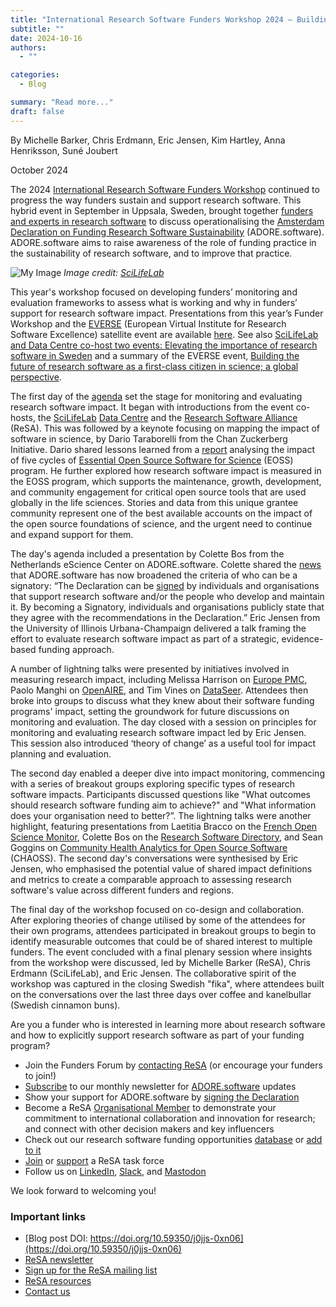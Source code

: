 ```yaml
---
title: "International Research Software Funders Workshop 2024 – Building a Sustainable Future for Research Software"
subtitle: ""
date: 2024-10-16
authors:
  - ""

categories: 
  - Blog

summary: "Read more..."
draft: false
---
```


By Michelle Barker, Chris Erdmann, Eric Jensen, Kim Hartley, Anna Henriksson, Suné Joubert  

October 2024

The 2024 [International Research Software Funders Workshop](https://adore.software/2024-international-research-software-funders-workshop/) continued to progress the way funders sustain and support research software. This hybrid event in September in Uppsala, Sweden, brought together [funders and experts in research software](https://adore.software/2024-international-research-software-funders-workshop/) to discuss operationalising the [Amsterdam Declaration on Funding Research Software Sustainability](https://adore.software/) (ADORE.software). ADORE.software aims to raise awareness of the role of funding practice in the sustainability of research software, and to improve that practice. 

![My Image](Group_image_3.jpeg) 
_Image credit: [SciLifeLab](https://www.scilifelab.se/)_

This year's workshop focused on developing funders’ monitoring and evaluation frameworks to assess what is working and why in funders’ support for research software impact. Presentations from this year’s Funder Workshop and the [EVERSE](https://everse.software/) (European Virtual Institute for Research Software Excellence) satellite event are available [here](https://zenodo.org/communities/2024-research-software-funders-workshop/records?q=&l=list&p=1&s=10&sort=newest). See also [SciLifeLab and Data Centre co-host two events: Elevating the importance of research software in Sweden](https://www.scilifelab.se/news/scilifelab-and-data-centre-co-host-two-events-elevating-the-importance-of-research-software-in-sweden/) and a summary  of the EVERSE event, [Building the future of research software as a first-class citizen in science; a global perspective](https://doi.org/10.5281/zenodo.13915755).

The first day of the [agenda](https://adore.software/wp-content/uploads/2024/10/2024-Funders-Workshop-agenda.pdf) set the stage for monitoring and evaluating research software impact. It began with introductions from the event co-hosts, the [SciLifeLab](https://www.scilifelab.se/) [Data Centre](https://www.scilifelab.se/data/) and the [Research Software Alliance](https://www.researchsoft.org/) (ReSA). This was followed by a keynote focusing on mapping the impact of software in science, by Dario Taraborelli from the Chan Zuckerberg Initiative. Dario shared lessons learned from a [report](https://doi.org/10.5281/zenodo.11201216) analysing the impact of five cycles of [Essential Open Source Software for Science](https://chanzuckerberg.com/eoss/) (EOSS) program. He further explored how research software impact is measured in the EOSS program, which supports the maintenance, growth, development, and community engagement for critical open source tools that are used globally in the life sciences. Stories and data from this unique grantee community represent one of the best available accounts on the impact of the open source foundations of science, and the urgent need to continue and expand support for them. 

The day's agenda included a presentation by Colette Bos from the Netherlands eScience Center on ADORE.software. Colette shared the [news](https://adore.software/2024/09/the-amsterdam-declaration-is-now-open-for-all-to-sign/) that ADORE.software has now broadened the criteria of who can be a signatory: “The Declaration can be [signed](https://adore.software/sign/) by individuals and organisations that support research software and/or the people who develop and maintain it. By becoming a Signatory, individuals and organisations publicly state that they agree with the recommendations in the Declaration.” Eric Jensen from the University of Illinois Urbana-Champaign delivered a talk framing the effort to evaluate research software impact as part of a strategic, evidence-based funding approach.

A number of lightning talks were presented by initiatives involved in measuring research impact, including Melissa Harrison on [Europe PMC](https://www.ebi.ac.uk/about/teams/literature-services/), Paolo Manghi on [OpenAIRE](https://www.openaire.eu/), and Tim Vines on [DataSeer](https://dataseer.ai/). Attendees then broke into groups to discuss what they knew about their software funding programs' impact, setting the groundwork for future discussions on monitoring and evaluation. The day closed with a session on principles for monitoring and evaluating research software impact led by Eric Jensen. This session also introduced ‘theory of change’ as a useful tool for impact planning and evaluation.

The second day enabled a deeper dive into impact monitoring, commencing with a series of breakout groups exploring specific types of research software impacts. Participants discussed questions like "What outcomes should research software funding aim to achieve?" and "What information does your organisation need to better?”. The lightning talks were another highlight, featuring presentations from Laetitia Bracco on the [French Open Science Monitor](https://frenchopensciencemonitor.esr.gouv.fr/), Colette Bos on the [Research Software Directory](https://research-software-directory.org/), and Sean Goggins on [Community Health Analytics for Open Source Software](https://chaoss.community/) (CHAOSS). The second day's conversations were synthesised by Eric Jensen, who emphasised the potential value of shared impact definitions and metrics to create a comparable approach to assessing research software's value across different funders and regions.

The final day of the workshop focused on co-design and collaboration. After exploring theories of change utilised by some of the attendees for their own programs, attendees participated in breakout groups to begin to identify measurable outcomes that could be of shared interest to multiple funders. The event concluded with a final plenary session where insights from the workshop were discussed, led by Michelle Barker (ReSA), Chris Erdmann (SciLifeLab), and Eric Jensen. The collaborative spirit of the workshop was captured in the closing Swedish "fika", where attendees built on the conversations over the last three days over coffee and kanelbullar (Swedish cinnamon buns).

Are you a funder who is interested in learning more about research software and how to explicitly support research software as part of your funding program?

* Join the Funders Forum by [contacting ReSA](mailto:info@researchsoft.org) (or encourage your funders to join\!)  
* [Subscribe](https://www.researchsoft.org/news/) to our monthly newsletter for [ADORE.software](https://adore.software/) updates  
* Show your support for ADORE.software by [signing the Declaration](https://adore.software/get-involved/)  
* Become a ReSA [Organisational Member](https://www.researchsoft.org/membership/) to demonstrate your commitment to international collaboration and innovation for research; and connect with other decision makers and key influencers  
* Check out our research software funding opportunities [database](https://www.researchsoft.org/funding-opportunities/) or [add to it](https://forms.gle/r4Jw4swUd1SXigZc9)  
* [Join](https://www.researchsoft.org/taskforces/) or [support](https://www.researchsoft.org/tf-support/) a ReSA task force  
* Follow us on [LinkedIn](https://www.linkedin.com/company/research-software-alliance/), [Slack](https://researchsoft.slack.com/join/shared_invite/zt-1flmrglww-SoWjAK_5TJyqLU_~Jx697w#/shared-invite/email), and [Mastodon](https://fosstodon.org/@researchsoft)

We look forward to welcoming you\!

### Important links
  * [Blog post DOI: https://doi.org/10.59350/j0jjs-0xn06](https://doi.org/10.59350/j0jjs-0xn06)
  * [ReSA newsletter](https://www.researchsoft.org/news/)
  * [Sign up for the ReSA mailing list](https://dashboard.mailerlite.com/forms/778129/110635094443558050/share)
  * [ReSA resources](/resa-resources)
  * [Contact us](/contact)
